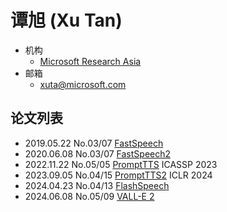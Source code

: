 # 谭旭 (Xu Tan)

- 机构 
  - [Microsoft Research Asia](../Institutions/Microsoft.md)
- 邮箱
  - <xuta@microsoft.com>

## 论文列表

- 2019.05.22 No.03/07 [FastSpeech](../Models/TTS2_Acoustic/2019.05.22_FastSpeech.md)
- 2020.06.08 No.03/07 [FastSpeech2](../Models/TTS2_Acoustic/2020.06.08_FastSpeech2.md)
- 2022.11.22 No.05/05 [PromptTTS](../Models/Prompt/2022.11.22_PromptTTS.md) ICASSP 2023
- 2023.09.05 No.04/15 [PromptTTS2](../Models/Prompt/2023.09.05_PromptTTS2.md) ICLR 2024
- 2024.04.23 No.04/13 [FlashSpeech](../Models/Diffusion/2024.04.23_FlashSpeech.md)
- 2024.06.08 No.05/09 [VALL-E 2](../Models/Speech_LLM/2024.06.08_VALL-E2.md)